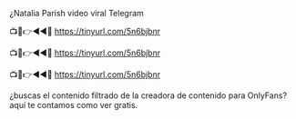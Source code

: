 ¿Natalia Parish video viral Telegram

📺📱👉◄◄🔴  https://tinyurl.com/5n6bjbnr

📺📱👉◄◄🔴  https://tinyurl.com/5n6bjbnr

📺📱👉◄◄🔴  https://tinyurl.com/5n6bjbnr



¿buscas el contenido filtrado de la creadora de contenido para OnlyFans? aquí te contamos como ver gratis.

